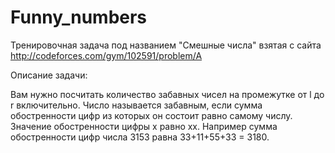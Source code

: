 # Funny_numbers
Тренировочная задача под названием "Смешные числа" взятая с сайта
http://codeforces.com/gym/102591/problem/A

Описание задачи:

Вам нужно посчитать количество забавных чисел на промежутке от l до r включительно.
Число называется забавным, если сумма обостренности цифр из которых он состоит равно самому числу.
Значение обостренности цифры x равно xx.
Например сумма обостренности цифр числа 3153 равна 33+11+55+33 = 3180.
